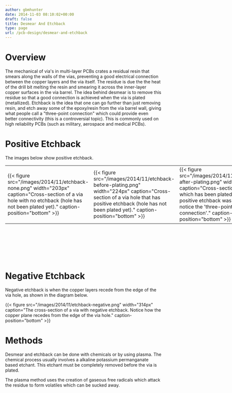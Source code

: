 ```yaml
---
author: gbmhunter
date: 2014-11-03 08:10:02+00:00
draft: false
title: Desmear And Etchback
type: page
url: /pcb-design/desmear-and-etchback
---
```


# Overview

The mechanical of via's in multi-layer PCBs crates a residual resin that smears along the walls of the vias, preventing a good electrical connection between the copper layers and the via itself. The residue is due the the heat of the drill bit melting the resin and smearing it across the inner-layer copper surfaces in the via barrel. The idea behind desmear is to remove this residue so that a good connection is achieved when the via is plated (metallized). Etchback is the idea that one can go further than just removing resin, and etch away some of the epoxy/resin from the via barrel wall, giving what people call a "three-point connection" which could provide even better connectivity (this is a controversial topic). This is commonly used on high reliability PCBs (such as military, aerospace and medical PCBs).

# Positive Etchback

The images below show positive etchback.

<table style="width: 800px; height: 300px;" ><tbody ><tr >
<td >{{< figure src="/images/2014/11/etchback-none.png" width="203px" caption="Cross-section of a via hole with no etchback (hole has not been plated yet)." caption-position="bottom" >}}
</td>
<td >{{< figure src="/images/2014/11/etchback-before-plating.png" width="224px" caption="Cross-section of a via hole that has positive etchback (hole has not been plated yet)." caption-position="bottom" >}}
</td>
<td >{{< figure src="/images/2014/11/etchback-after-plating.png" width="204px" caption="Cross-section of a via which has been plated after positive etchback was done, notice the 'three-point connection'." caption-position="bottom" >}}
</td></tr></tbody></table>

# Negative Etchback

Negative etchback is when the copper layers recede from the edge of the via hole, as shown in the diagram below.

{{< figure src="/images/2014/11/etchback-negative.png" width="314px" caption="The cross-section of a via with negative etchback. Notice how the copper plane recedes from the edge of the via hole." caption-position="bottom" >}}

# Methods

Desmear and etchback can be done with chemicals or by using plasma. The chemical process usually involves a alkaline potassium permanganate based etchant. This etchant must be completely removed before the via is plated.

The plasma method uses the creation of gaseous free radicals which attack the residue to form volatiles which can be sucked away.
